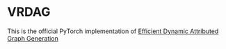 # VRDAG

This is the official PyTorch implementation of [Efficient Dynamic Attributed Graph Generation]()
